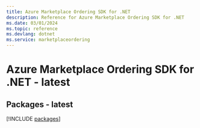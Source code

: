 ```yaml
---
title: Azure Marketplace Ordering SDK for .NET
description: Reference for Azure Marketplace Ordering SDK for .NET
ms.date: 03/01/2024
ms.topic: reference
ms.devlang: dotnet
ms.service: marketplaceordering
---
```

# Azure Marketplace Ordering SDK for .NET - latest
## Packages - latest
[!INCLUDE [packages](marketplace-ordering-index.md)]